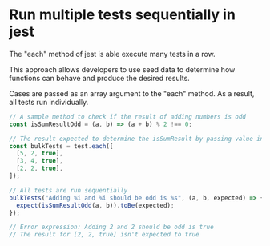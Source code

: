 # Run multiple tests sequentially in jest

The "each" method of jest is able execute many tests in a row.

This approach allows developers to use seed data to determine how functions can behave and produce the desired results.

Cases are passed as an array argument to the "each" method. As a result, all tests run individually.


```js
// A sample method to check if the result of adding numbers is odd
const isSumResultOdd = (a, b) => (a + b) % 2 !== 0;

// The result expected to determine the isSumResult by passing value in the bulk tests
const bulkTests = test.each([
  [5, 2, true],
  [3, 4, true],
  [2, 2, true],
]);

// All tests are run sequentially
bulkTests("Adding %i and %i should be odd is %s", (a, b, expected) => {
  expect(isSumResultOdd(a, b)).toBe(expected);
});

// Error expression: Adding 2 and 2 should be odd is true
// The result for [2, 2, true] isn't expected to true
```
